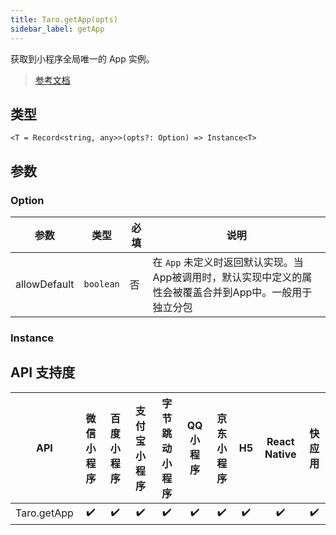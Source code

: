 ```yaml
---
title: Taro.getApp(opts)
sidebar_label: getApp
---
```


获取到小程序全局唯一的 App 实例。

> [参考文档](https://developers.weixin.qq.com/miniprogram/dev/reference/api/getApp.html)

## 类型

```tsx
<T = Record<string, any>>(opts?: Option) => Instance<T>
```

## 参数

### Option

<table>
  <thead>
    <tr>
      <th>参数</th>
      <th>类型</th>
      <th style={{ textAlign: "center"}}>必填</th>
      <th>说明</th>
    </tr>
  </thead>
  <tbody>
    <tr>
      <td>allowDefault</td>
      <td><code>boolean</code></td>
      <td style={{ textAlign: "center"}}>否</td>
      <td>在 <code>App</code> 未定义时返回默认实现。当App被调用时，默认实现中定义的属性会被覆盖合并到App中。一般用于独立分包</td>
    </tr>
  </tbody>
</table>

### Instance

## API 支持度

|     API     | 微信小程序 | 百度小程序 | 支付宝小程序 | 字节跳动小程序 | QQ 小程序 | 京东小程序 | H5 | React Native | 快应用 |
|:-----------:|:-----:|:-----:|:------:|:-------:|:------:|:-----:|:--:|:------------:|:---:|
| Taro.getApp |  ✔️   |  ✔️   |   ✔️   |   ✔️    |   ✔️   |  ✔️   | ✔️ |      ✔️      | ✔️  |
